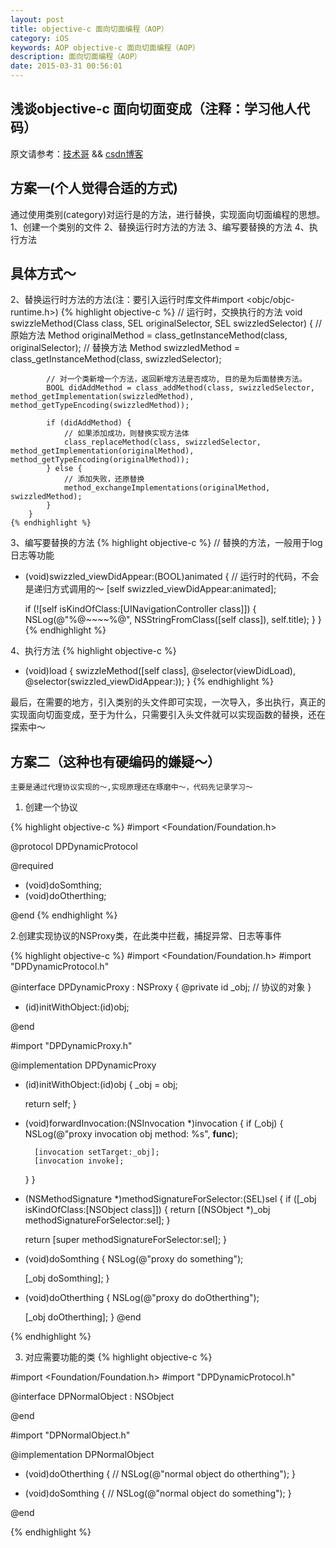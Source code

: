 ```yaml
---
layout: post
title: objective-c 面向切面编程（AOP）
category: iOS
keywords: AOP objective-c 面向切面编程（AOP）
description: 面向切面编程（AOP）
date: 2015-03-31 00:56:01
---
```


## 浅谈objective-c 面向切面变成（注释：学习他人代码）

原文请参考：[技术哥](http://suenblog.duapp.com/blog/100010/iOS%E4%B8%AD%E7%9A%84%E2%80%9C%E9%9D%A2%E5%90%91%E5%88%87%E9%9D%A2%E2%80%9D%E5%BC%8F%E7%BC%96%E7%A8%8B) && [csdn博客](http://blog.csdn.net/garychow520/article/details/20499483)
## 方案一(个人觉得合适的方式)
通过使用类别(category)对运行是的方法，进行替换，实现面向切面编程的思想。
    1、创建一个类别的文件
    2、替换运行时方法的方法
    3、编写要替换的方法
    4、执行方法

## 具体方式～
2、替换运行时方法的方法(注：要引入运行时库文件#import <objc/objc-runtime.h>)
    {% highlight objective-c %}
        // 运行时，交换执行的方法
        void swizzleMethod(Class class, SEL originalSelector, SEL swizzledSelector)
        {
            // 原始方法
            Method originalMethod = class_getInstanceMethod(class, originalSelector);
            // 替换方法
            Method swizzledMethod = class_getInstanceMethod(class, swizzledSelector);

            // 对一个类新增一个方法，返回新增方法是否成功, 目的是为后面替换方法。
            BOOL didAddMethod = class_addMethod(class, swizzledSelector, method_getImplementation(swizzledMethod), method_getTypeEncoding(swizzledMethod));

            if (didAddMethod) {
                // 如果添加成功，则替换实现方法体
                class_replaceMethod(class, swizzledSelector, method_getImplementation(originalMethod), method_getTypeEncoding(originalMethod));
            } else {
                // 添加失败，还原替换
                method_exchangeImplementations(originalMethod, swizzledMethod);
            }
        }
    {% endhighlight %}

3、编写要替换的方法
{% highlight objective-c %}
// 替换的方法，一般用于log日志等功能
- (void)swizzled_viewDidAppear:(BOOL)animated
{
    // 运行时的代码，不会是递归方式调用的～
    [self swizzled_viewDidAppear:animated];

    if (![self isKindOfClass:[UINavigationController class]]) {
    NSLog(@"%@~~~~%@", NSStringFromClass([self class]), self.title);
    }
}
{% endhighlight %}

4、执行方法
{% highlight objective-c %}
+ (void)load
{
    swizzleMethod([self class], @selector(viewDidLoad), @selector(swizzled_viewDidAppear:));
}
{% endhighlight %}

最后，在需要的地方，引入类别的头文件即可实现，一次导入，多出执行，真正的实现面向切面变成，至于为什么，只需要引入头文件就可以实现函数的替换，还在探索中～

##  方案二（这种也有硬编码的嫌疑～）
    主要是通过代理协议实现的～,实现原理还在琢磨中～，代码先记录学习～
1. 创建一个协议

{% highlight objective-c %}
#import <Foundation/Foundation.h>

@protocol DPDynamicProtocol <NSObject>

@required
- (void)doSomthing;
- (void)doOtherthing;

@end
{% endhighlight %}

2.创建实现协议的NSProxy类，在此类中拦截，捕捉异常、日志等事件

{% highlight objective-c %}
#import <Foundation/Foundation.h>
#import "DPDynamicProtocol.h"

@interface DPDynamicProxy : NSProxy <DPDynamicProtocol>
{
    @private
    id<DPDynamicProtocol> _obj; // 协议的对象
}

- (id)initWithObject:(id<DPDynamicProtocol>)obj;

@end

#import "DPDynamicProxy.h"

@implementation DPDynamicProxy

- (id)initWithObject:(id<DPDynamicProtocol>)obj
{
    _obj = obj;

    return self;
}

- (void)forwardInvocation:(NSInvocation *)invocation
{
    if (_obj) {
        NSLog(@"proxy invocation obj method: %s", __func__);

        [invocation setTarget:_obj];
        [invocation invoke];
    }
}

- (NSMethodSignature *)methodSignatureForSelector:(SEL)sel
{
    if ([_obj isKindOfClass:[NSObject class]]) {
        return [(NSObject *)_obj methodSignatureForSelector:sel];
    }

    return [super methodSignatureForSelector:sel];
}

- (void)doSomthing
{
    NSLog(@"proxy do something");

    [_obj doSomthing];
}

- (void)doOtherthing
{
    NSLog(@"proxy do doOtherthing");

    [_obj doOtherthing];
}
@end

{% endhighlight %}

3. 对应需要功能的类
{% highlight objective-c %}

#import <Foundation/Foundation.h>
#import "DPDynamicProtocol.h"

@interface DPNormalObject : NSObject <DPDynamicProtocol>

@end

#import "DPNormalObject.h"

@implementation DPNormalObject

- (void)doOtherthing
{
//    NSLog(@"normal object do otherthing");
}

- (void)doSomthing
{
//    NSLog(@"normal object do something");
}

@end

{% endhighlight %}
